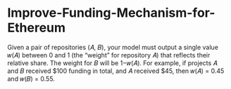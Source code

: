# Improve-Funding-Mechanism-for-Ethereum
Given a pair of repositories (𝐴, 𝐵), your model must output a single value 𝑤(𝐴) between 0 and 1 (the “weight” for repository 𝐴) that reflects their relative share. The weight for 𝐵 will be 1−𝑤(𝐴). For example, if projects 𝐴 and 𝐵 received $100 funding in total, and 𝐴 received $45, then 𝑤(𝐴) = 0.45 and 𝑤(𝐵) = 0.55.
